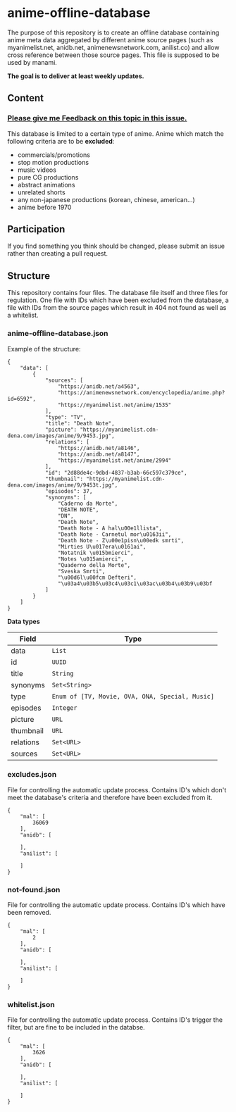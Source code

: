 # anime-offline-database
The purpose of this repository is to create an offline database containing anime meta data aggregated by different anime source pages (such as myanimelist.net, anidb.net, animenewsnetwork.com, anilist.co) and allow cross reference between those source pages. This file is supposed to be used by manami.

**The goal is to deliver at least weekly updates.**

## Content

### [Please give me Feedback on this topic in this issue.](https://github.com/manami-project/anime-offline-database/issues/1)

This database is limited to a certain type of anime. Anime which match the following criteria are to be **excluded**:
+ commercials/promotions
+ stop motion productions
+ music videos
+ pure CG productions
+ abstract animations
+ unrelated shorts
+ any non-japanese productions (korean, chinese, american...)
+ anime before 1970

## Participation
If you find something you think should be changed, please submit an issue rather than creating a pull request.

## Structure
This repository contains four files. The database file itself and three files for regulation. One file with IDs which have been excluded from the database, a file with IDs from the source pages which result in 404 not found as well as a whitelist.

### anime-offline-database.json
Example of the structure:
```
{
    "data": [
        {
            "sources": [
                "https://anidb.net/a4563",
                "https://animenewsnetwork.com/encyclopedia/anime.php?id=6592",
                "https://myanimelist.net/anime/1535"
            ],
            "type": "TV",
            "title": "Death Note",
            "picture": "https://myanimelist.cdn-dena.com/images/anime/9/9453.jpg",
            "relations": [
                "https://anidb.net/a8146",
                "https://anidb.net/a8147",
                "https://myanimelist.net/anime/2994"
            ],
            "id": "2d88de4c-9dbd-4837-b3ab-66c597c379ce",
            "thumbnail": "https://myanimelist.cdn-dena.com/images/anime/9/9453t.jpg",
            "episodes": 37,
            "synonyms": [
                "Caderno da Morte",
                "DEATH NOTE",
                "DN",
                "Death Note",
                "Death Note - A hal\u00e1llista",
                "Death Note - Carnetul mor\u0163ii",
                "Death Note - Z\u00e1pisn\u00edk smrti",
                "Mirties U\u017era\u0161ai",
                "Notatnik \u015bmierci",
                "Notes \u015amierci",
                "Quaderno della Morte",
                "Sveska Smrti",
                "\u00d6l\u00fcm Defteri",
                "\u03a4\u03b5\u03c4\u03c1\u03ac\u03b4\u03b9\u03bf
            ]
        }
    ]
}
```
**Data types**

| Field | Type |
| --- | --- |
| data | ```List``` |
| id | ```UUID``` |
| title | ```String``` |
| synonyms | ```Set<String>``` |
| type | ```Enum of [TV, Movie, OVA, ONA, Special, Music]``` |
| episodes | ```Integer``` |
| picture | ```URL``` |
| thumbnail | ```URL``` |
| relations | ```Set<URL>``` |
| sources | ```Set<URL>``` |

### excludes.json
File for controlling the automatic update process. Contains ID's which don't meet the database's criteria and therefore have been excluded from it.
```
{
    "mal": [
        36069
    ],
    "anidb": [

    ],
    "anilist": [

    ]
}
```

### not-found.json
File for controlling the automatic update process. Contains ID's which have been removed.
```
{
    "mal": [
        2
    ],
    "anidb": [

    ],
    "anilist": [

    ]
}
```

### whitelist.json
File for controlling the automatic update process. Contains ID's trigger the filter, but are fine to be included in the databse.
```
{
    "mal": [
        3626
    ],
    "anidb": [

    ],
    "anilist": [

    ]
}
```